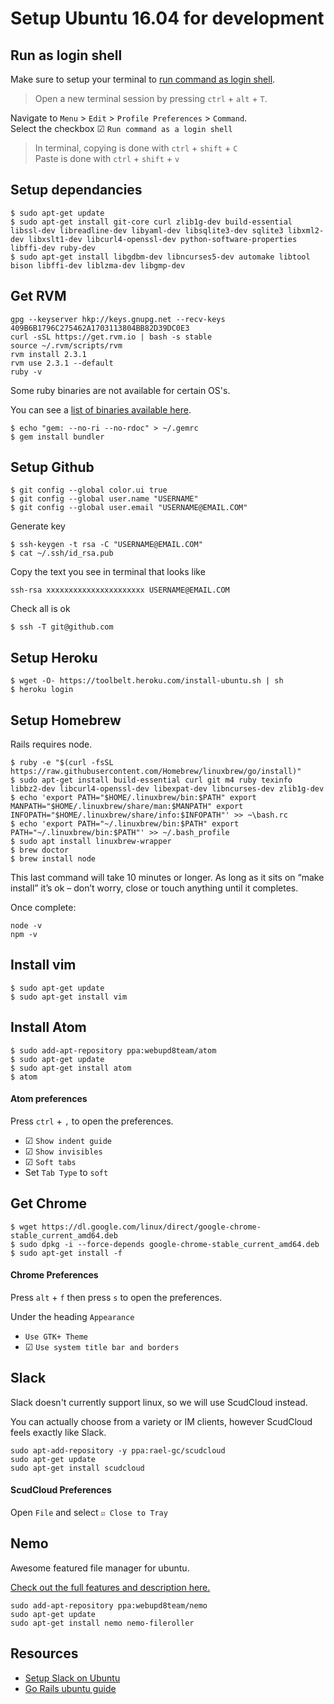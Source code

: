 # Setup Ubuntu 16.04 for development

## Run as login shell

Make sure to setup your terminal to [run command as login shell](http://askubuntu.com/questions/333446/what-does-run-command-as-a-login-shell-do).

> Open a new terminal session by pressing `ctrl` + `alt` + `T`.

Navigate to `Menu` > `Edit` > `Profile Preferences` > `Command`.<br>
Select the checkbox ☑ `Run command as a login shell`

> In terminal, copying is done with `ctrl` + `shift` + `C` <br>
Paste is done with `ctrl` + `shift` + `v`

## Setup dependancies

```
$ sudo apt-get update
$ sudo apt-get install git-core curl zlib1g-dev build-essential libssl-dev libreadline-dev libyaml-dev libsqlite3-dev sqlite3 libxml2-dev libxslt1-dev libcurl4-openssl-dev python-software-properties libffi-dev ruby-dev
$ sudo apt-get install libgdbm-dev libncurses5-dev automake libtool bison libffi-dev liblzma-dev libgmp-dev
```

## Get RVM

```
gpg --keyserver hkp://keys.gnupg.net --recv-keys 409B6B1796C275462A1703113804BB82D39DC0E3
curl -sSL https://get.rvm.io | bash -s stable
source ~/.rvm/scripts/rvm
rvm install 2.3.1
rvm use 2.3.1 --default
ruby -v
```

Some ruby binaries are not available for certain OS's.

You can see a [list of binaries available here](http://rvm.io/binaries/).

```
$ echo "gem: --no-ri --no-rdoc" > ~/.gemrc
$ gem install bundler
```

## Setup Github

```
$ git config --global color.ui true
$ git config --global user.name "USERNAME"
$ git config --global user.email "USERNAME@EMAIL.COM"
```

Generate key

```
$ ssh-keygen -t rsa -C "USERNAME@EMAIL.COM"
$ cat ~/.ssh/id_rsa.pub
```

Copy the text you see in terminal that looks like

```
ssh-rsa xxxxxxxxxxxxxxxxxxxxxx USERNAME@EMAIL.COM
```

Check all is ok

```
$ ssh -T git@github.com
```

## Setup Heroku

```
$ wget -O- https://toolbelt.heroku.com/install-ubuntu.sh | sh
$ heroku login
```

## Setup Homebrew

Rails requires node.

```
$ ruby -e "$(curl -fsSL https://raw.githubusercontent.com/Homebrew/linuxbrew/go/install)"
$ sudo apt-get install build-essential curl git m4 ruby texinfo libbz2-dev libcurl4-openssl-dev libexpat-dev libncurses-dev zlib1g-dev
$ echo 'export PATH="$HOME/.linuxbrew/bin:$PATH" export MANPATH="$HOME/.linuxbrew/share/man:$MANPATH" export INFOPATH="$HOME/.linuxbrew/share/info:$INFOPATH"' >> ~\bash.rc
$ echo 'export PATH="~/.linuxbrew/bin:$PATH" export PATH="~/.linuxbrew/bin:$PATH"' >> ~/.bash_profile
$ sudo apt install linuxbrew-wrapper
$ brew doctor
$ brew install node
```
This last command will take 10 minutes or longer.
As long as it sits on “make install” it’s ok – don’t worry, close or touch anything until it completes.

Once complete:

```
node -v
npm -v
```

## Install vim

```
$ sudo apt-get update
$ sudo apt-get install vim
```

## Install Atom

```
$ sudo add-apt-repository ppa:webupd8team/atom
$ sudo apt-get update
$ sudo apt-get install atom
$ atom
```

#### Atom preferences

Press `ctrl` + `,` to open the preferences.

* ☑ `Show indent guide`
* ☑ `Show invisibles`
* ☑ `Soft tabs`
* Set `Tab Type` to `soft`

## Get Chrome

```
$ wget https://dl.google.com/linux/direct/google-chrome-stable_current_amd64.deb
$ sudo dpkg -i --force-depends google-chrome-stable_current_amd64.deb
$ sudo apt-get install -f
```

#### Chrome Preferences

Press `alt` + `f` then press `s` to open the preferences.

Under the heading `Appearance`
* `Use GTK+ Theme`
* ☑ `Use system title bar and borders`


## Slack

Slack doesn't currently support linux, so we will use ScudCloud instead.

You can actually choose from a variety or IM clients, however ScudCloud feels exactly like Slack.

```
sudo apt-add-repository -y ppa:rael-gc/scudcloud
sudo apt-get update
sudo apt-get install scudcloud
```

#### ScudCloud Preferences

Open `File` and select  `☑ Close to Tray`

## Nemo

Awesome featured file manager for ubuntu.

[Check out the full features and description here.](http://www.webupd8.org/2013/10/install-nemo-with-unity-patches-and.html)

```
sudo add-apt-repository ppa:webupd8team/nemo
sudo apt-get update
sudo apt-get install nemo nemo-fileroller
```

## Resources
* [Setup Slack on Ubuntu](http://www.makeuseof.com/tag/linux-loving-slack-users-heres-an-app-for-you/)
* [Go Rails ubuntu guide](https://gorails.com/setup/ubuntu/16.04)
